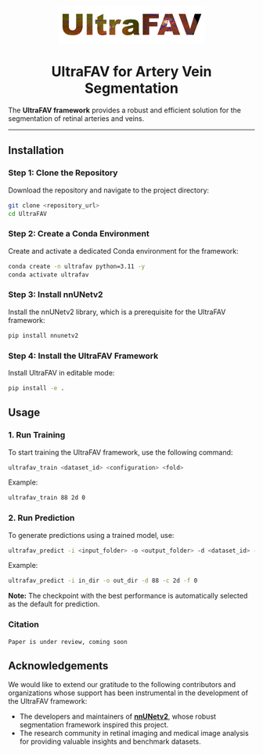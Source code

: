 <p align="center">
 <img width="300px" src="assets/ultrafav_logo.png" align="center" alt="UltraFAV"/>
    <h1 align="center">UltraFAV for Artery Vein Segmentation</h1>
</p>

The **UltraFAV framework** provides a robust and efficient solution for the segmentation of retinal arteries and veins.

---

## Installation

### Step 1: Clone the Repository

Download the repository and navigate to the project directory:

```bash
git clone <repository_url>
cd UltraFAV
```

### Step 2: Create a Conda Environment

Create and activate a dedicated Conda environment for the framework:

```bash
conda create -n ultrafav python=3.11 -y
conda activate ultrafav
```

### Step 3: Install nnUNetv2

Install the nnUNetv2 library, which is a prerequisite for the UltraFAV framework:

```bash
pip install nnunetv2
```

### Step 4: Install the UltraFAV Framework

Install UltraFAV in editable mode:

```bash
pip install -e .
```

## Usage

### 1. Run Training

To start training the UltraFAV framework, use the following command:

```bash
ultrafav_train <dataset_id> <configuration> <fold>
```

Example:

```bash
ultrafav_train 88 2d 0
```

### 2. Run Prediction

To generate predictions using a trained model, use:

```bash
ultrafav_predict -i <input_folder> -o <output_folder> -d <dataset_id> -c <configuration> -f <fold>
```

Example:

```bash
ultrafav_predict -i in_dir -o out_dir -d 88 -c 2d -f 0
```

**Note:** The checkpoint with the best performance is automatically selected as the default for prediction.

### Citation

```
Paper is under review, coming soon
```



## Acknowledgements

We would like to extend our gratitude to the following contributors and organizations whose support has been instrumental in the development of the UltraFAV framework:

- The developers and maintainers of [**nnUNetv2**](https://github.com/MIC-DKFZ/nnUNet), whose robust segmentation framework inspired this project.
- The research community in retinal imaging and medical image analysis for providing valuable insights and benchmark datasets.